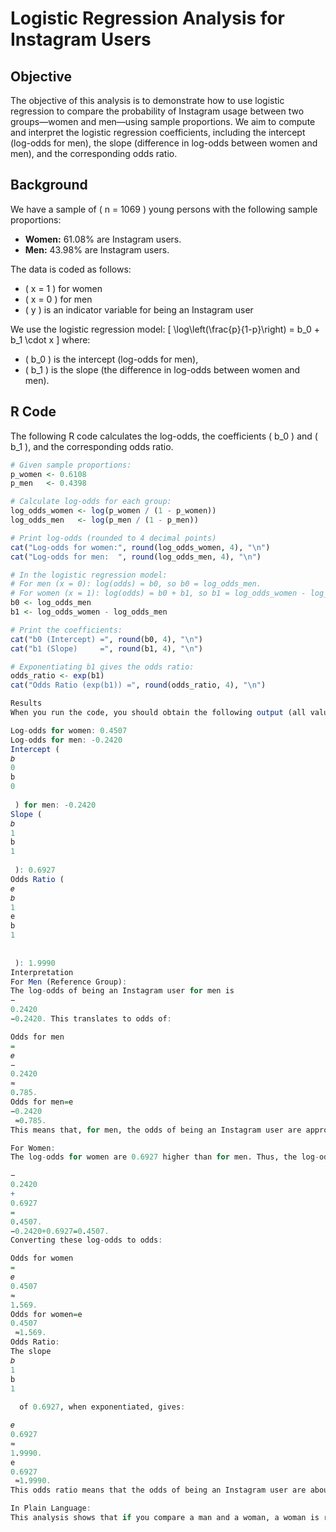 # Logistic Regression Analysis for Instagram Users

## Objective

The objective of this analysis is to demonstrate how to use logistic regression to compare the probability of Instagram usage between two groups—women and men—using sample proportions. We aim to compute and interpret the logistic regression coefficients, including the intercept (log-odds for men), the slope (difference in log-odds between women and men), and the corresponding odds ratio.

## Background

We have a sample of \( n = 1069 \) young persons with the following sample proportions:
- **Women:** 61.08% are Instagram users.
- **Men:** 43.98% are Instagram users.

The data is coded as follows:
- \( x = 1 \) for women
- \( x = 0 \) for men
- \( y \) is an indicator variable for being an Instagram user

We use the logistic regression model:
\[
\log\left(\frac{p}{1-p}\right) = b_0 + b_1 \cdot x
\]
where:
- \( b_0 \) is the intercept (log-odds for men),
- \( b_1 \) is the slope (the difference in log-odds between women and men).

## R Code

The following R code calculates the log-odds, the coefficients \( b_0 \) and \( b_1 \), and the corresponding odds ratio.

```r
# Given sample proportions:
p_women <- 0.6108
p_men   <- 0.4398

# Calculate log-odds for each group:
log_odds_women <- log(p_women / (1 - p_women))
log_odds_men   <- log(p_men / (1 - p_men))

# Print log-odds (rounded to 4 decimal points)
cat("Log-odds for women:", round(log_odds_women, 4), "\n")
cat("Log-odds for men:  ", round(log_odds_men, 4), "\n")

# In the logistic regression model:
# For men (x = 0): log(odds) = b0, so b0 = log_odds_men.
# For women (x = 1): log(odds) = b0 + b1, so b1 = log_odds_women - log_odds_men.
b0 <- log_odds_men
b1 <- log_odds_women - log_odds_men

# Print the coefficients:
cat("b0 (Intercept) =", round(b0, 4), "\n")
cat("b1 (Slope)     =", round(b1, 4), "\n")

# Exponentiating b1 gives the odds ratio:
odds_ratio <- exp(b1)
cat("Odds Ratio (exp(b1)) =", round(odds_ratio, 4), "\n")

Results
When you run the code, you should obtain the following output (all values rounded to 4 decimal points):

Log-odds for women: 0.4507
Log-odds for men: -0.2420
Intercept (
𝑏
0
b 
0
​
 ) for men: -0.2420
Slope (
𝑏
1
b 
1
​
 ): 0.6927
Odds Ratio (
𝑒
𝑏
1
e 
b 
1
​
 
 ): 1.9990
Interpretation
For Men (Reference Group):
The log-odds of being an Instagram user for men is 
−
0.2420
−0.2420. This translates to odds of:

Odds for men
=
𝑒
−
0.2420
≈
0.785.
Odds for men=e 
−0.2420
 ≈0.785.
This means that, for men, the odds of being an Instagram user are approximately 0.785.

For Women:
The log-odds for women are 0.6927 higher than for men. Thus, the log-odds for women are:

−
0.2420
+
0.6927
=
0.4507.
−0.2420+0.6927=0.4507.
Converting these log-odds to odds:

Odds for women
=
𝑒
0.4507
≈
1.569.
Odds for women=e 
0.4507
 ≈1.569.
Odds Ratio:
The slope 
𝑏
1
b 
1
​
  of 0.6927, when exponentiated, gives:

𝑒
0.6927
≈
1.9990.
e 
0.6927
 ≈1.9990.
This odds ratio means that the odds of being an Instagram user are about 2 times higher for women than for men.

In Plain Language:
This analysis shows that if you compare a man and a woman, a woman is roughly twice as likely to be an Instagram user as a man.
